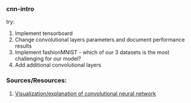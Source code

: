 ### cnn-intro

try:
1. Implement tensorboard
2. Change convolutional layers parameters and document performance results
3. Implement fashionMNIST - which of our 3 datasets is the most challenging for our model?
4. Add additional convolutional layers

### Sources/Resources:
1. [Visualization/explanation of convolutional neural network](http://www.jessicayung.com/explaining-tensorflow-code-for-a-convolutional-neural-network/)
